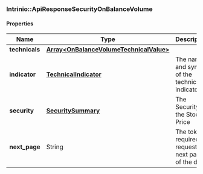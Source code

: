 

[//]: # (CLASS:Intrinio::ApiResponseSecurityOnBalanceVolume)

[//]: # (KIND:object)

### Intrinio::ApiResponseSecurityOnBalanceVolume

#### Properties

[//]: # (START_DEFINITION)

Name | Type | Description
------------ | ------------- | -------------
**technicals** | [**Array&lt;OnBalanceVolumeTechnicalValue&gt;**](OnBalanceVolumeTechnicalValue.md) |  &nbsp;
**indicator** | [**TechnicalIndicator**](TechnicalIndicator.md) | The name and symbol of the technical indicator &nbsp;
**security** | [**SecuritySummary**](SecuritySummary.md) | The Security of the Stock Price &nbsp;
**next_page** | String | The token required to request the next page of the data &nbsp;

[//]: # (END_DEFINITION)


[//]: # (CONTAINED_CLASS:Intrinio::OnBalanceVolumeTechnicalValue)


[//]: # (CONTAINED_CLASS:Intrinio::TechnicalIndicator)


[//]: # (CONTAINED_CLASS:Intrinio::SecuritySummary)



